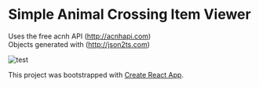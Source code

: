 # Simple Animal Crossing Item Viewer

Uses the free acnh API (http://acnhapi.com)</br>
Objects generated with (http://json2ts.com)

![test](https://user-images.githubusercontent.com/52282395/118414449-7d673000-b69c-11eb-8814-ab215768c813.gif)


This project was bootstrapped with [Create React App](https://github.com/facebook/create-react-app).

